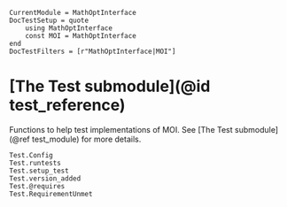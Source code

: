 ```@meta
CurrentModule = MathOptInterface
DocTestSetup = quote
    using MathOptInterface
    const MOI = MathOptInterface
end
DocTestFilters = [r"MathOptInterface|MOI"]
```

# [The Test submodule](@id test_reference)

Functions to help test implementations of MOI. See
[The Test submodule](@ref test_module) for more details.

```@docs
Test.Config
Test.runtests
Test.setup_test
Test.version_added
Test.@requires
Test.RequirementUnmet
```
